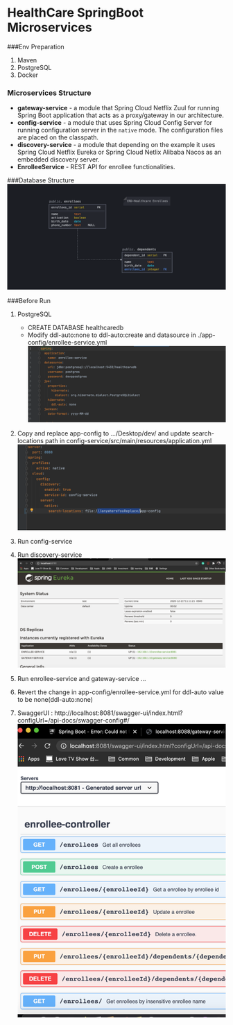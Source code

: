 # HealthCare SpringBoot Microservices



###Env Preparation
1. Maven
2. PostgreSQL
3. Docker

### Microservices Structure
- **gateway-service** - a module that Spring Cloud Netflix Zuul for running Spring Boot application that acts as a proxy/gateway in our architecture.
- **config-service** - a module that uses Spring Cloud Config Server for running configuration server in the `native` mode. The configuration files are placed on the classpath.
- **discovery-service** - a module that depending on the example it uses Spring Cloud Netflix Eureka or Spring Cloud Netlix Alibaba Nacos as an embedded discovery server.
- **EnrolleeService** - REST API for enrollee functionalities.

###Database Structure
![alt text](static/pictures/ERD.png)

###Before Run
1. PostgreSQL
   - CREATE DATABASE healthcaredb
    - Modify ddl-auto:none to ddl-auto:create and datasource in ./app-config/enrollee-service.yml
      ![alt text](static/pictures/datasource.png)
    
2. Copy and replace app-config to .../Desktop/dev/ and update search-locations path in 
   config-service/src/main/resources/application.yml
   ![alt text](static/pictures/config-application-properties.png)
4. Run config-service
5. Run discovery-service
   ![alt text](static/pictures/Eureka.png)
6. Run enrollee-service and gateway-service ...
7. Revert the change in app-config/enrollee-service.yml for ddl-auto value to be none(ddl-auto:none)
8. SwaggerUI : http://localhost:8081/swagger-ui/index.html?configUrl=/api-docs/swagger-config#/
   ![alt text](static/pictures/api-doc.png)
   






